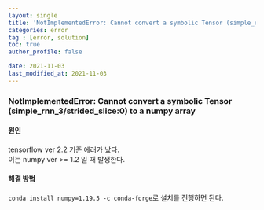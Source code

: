 ```yaml
---
layout: single
title: 'NotImplementedError: Cannot convert a symbolic Tensor (simple_rnn_3/strided_slice:0) to a numpy array 에러 해결 방법'
categories: error
tag : [error, solution]
toc: true
author_profile: false

date: 2021-11-03
last_modified_at: 2021-11-03
---
```


### NotImplementedError: Cannot convert a symbolic Tensor (simple_rnn_3/strided_slice:0) to a numpy array

#### 원인
tensorflow ver 2.2 기준 에러가 났다.  
이는 numpy ver >= 1.2 일 때 발생한다.


#### 해결 방법
`conda install numpy=1.19.5 -c conda-forge`로 설치를 진행하면 된다.


